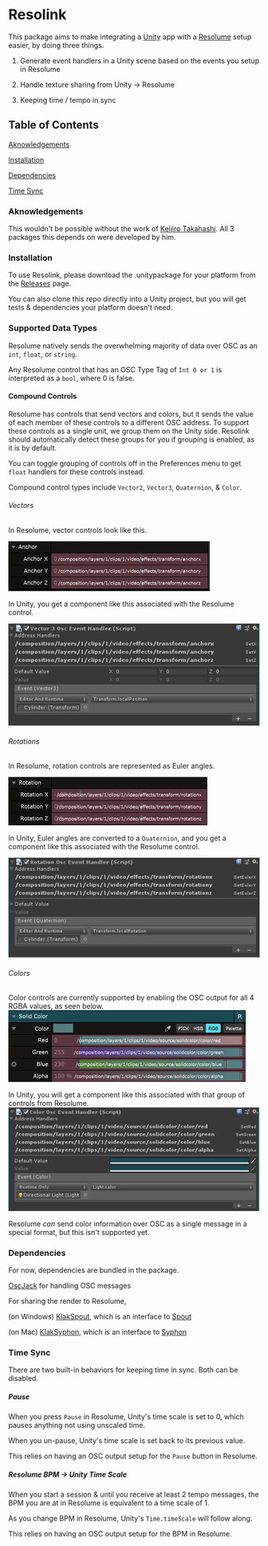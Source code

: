 # Resolink

This package aims to make integrating a [Unity](https://unity.com/) app with a [Resolume](https://resolume.com/) setup easier, by doing three things.

1) Generate event handlers in a Unity scene based on the events you setup in Resolume

2) Handle texture sharing from Unity -> Resolume

3) Keeping time / tempo in sync

## Table of Contents
[Aknowledgements](#aknowledgements)

[Installation](#installation)

[Dependencies](#dependencies)

[Time Sync](#time-sync)

### Aknowledgements

This wouldn't be possible without the work of [Keijiro Takahashi](https://github.com/keijiro). All 3 packages this depends on were developed by him.

### Installation

To use Resolink, please download the .unitypackage for your platform from the [Releases](https://github.com/stella3d/Resolink/releases) page.

You can also clone this repo directly into a Unity project, but you will get tests & dependencies your platform doesn't need.


### Supported Data Types

Resolume natively sends the overwhelming majority of data over OSC as an `int`, `float`, or `string`.

Any Resolume control that has an OSC Type Tag of `Int 0 or 1` is interpreted as a `bool`, where 0 is false.

#### Compound Controls

Resolume has controls that send vectors and colors, but it sends the value of each member of these controls to a different OSC address.  To support these controls as a single unit, we group them on the Unity side.  Resolink should automatically detect these groups for you if grouping is enabled, as it is by default.

You can toggle grouping of controls off in the Preferences menu to get `float` handlers for these controls instead.

Compound control types include `Vector2`, `Vector3`, `Quaternion`, & `Color`.

###### Vectors

In Resolume, vector controls look like this.

![resolume vector control](https://raw.githubusercontent.com/stella3d/resolink-doc-img/master/Resolume_Editing_VectorControl.PNG)

In Unity, you get a component like this associated with the Resolume control.

![unity vector control](https://raw.githubusercontent.com/stella3d/resolink-doc-img/master/Unity_VectorControl.PNG)

###### Rotations

In Resolume, rotation controls are represented as Euler angles.

![resolume rotation control](https://raw.githubusercontent.com/stella3d/resolink-doc-img/master/Resolume_Editing_RotationControl.PNG)

In Unity, Euler angles are converted to a `Quaternion`, and you get a component like this associated with the Resolume control.

![unity rotation control](https://raw.githubusercontent.com/stella3d/resolink-doc-img/master/Unity_RotationControl.PNG)

###### Colors

Color controls are currently supported by enabling the OSC output for all 4 RGBA values, as seen below.
![resolume color control](https://raw.githubusercontent.com/stella3d/resolink-doc-img/master/Resolume_Editing_ColorControl.PNG)

In Unity, you will get a component like this associated with that group of controls from Resolume.
![unity color control](https://raw.githubusercontent.com/stella3d/resolink-doc-img/master/Unity_ColorControl.PNG)

Resolume _can_ send color information over OSC as a single message in a special format, but this isn't supported yet.  

### Dependencies

For now, dependencies are bundled in the package.

[OscJack](https://github.com/keijiro/OscJack) for handling OSC messages

For sharing the render to Resolume,

(on Windows) [KlakSpout](https://github.com/keijiro/KlakSpout), which is an interface to [Spout](http://spout.zeal.co/) 

(on Mac) [KlakSyphon](https://github.com/keijiro/KlakSyphon), which is an interface to [Syphon](http://syphon.v002.info/) 

### Time Sync

There are two built-in behaviors for keeping time in sync.  Both can be disabled.

##### Pause

When you press `Pause` in Resolume, Unity's time scale is set to 0, which pauses anything not using unscaled time.

When you un-pause, Unity's time scale is set back to its previous value.

This relies on having an OSC output setup for the `Pause` button in Resolume.


##### Resolume BPM -> Unity Time Scale

When you start a session & until you receive at least 2 tempo messages, the BPM you are at in Resolume is equivalent to a time scale of 1.

As you change BPM in Resolume, Unity's `Time.timeScale` will follow along.

This relies on having an OSC output setup for the BPM in Resolume.

